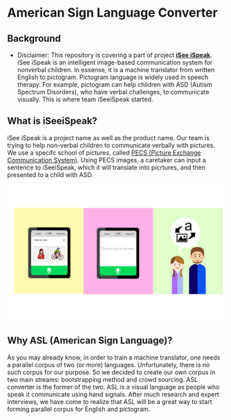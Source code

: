 # American Sign Language Converter

## Background
* Disclaimer: This repository is covering a part of project [**iSee iSpeak**](https://www.ischool.berkeley.edu/projects/2017/iseeispeak). 
iSee iSpeak is an intelligent image-based communication system for nonverbal children. In essense, it is a machine translator from written English to pictogram. Pictogram language is widely used in speech therapy. For example, pictogram can help children with ASD (Autism Spectrum Disorders), who have verbal challenges, to communicate visually. This is where team iSeeiSpeak started.

## What is iSeeiSpeak?
iSee iSpeak is a project name as well as the product name. Our team is trying to help non-verbal children to communicate verbally with pictures. We use a specifc school of pictures, called [PECS (Picture Exchange Communication System)](http://www.pecs.com/). Using PECS images, a caretaker can input a sentence to iSeeiSpeak, which it will translate into picrtures, and then presented to a child with ASD.

![iSeeiSpeak](iSeeiSpeak.png)

## Why ASL (American Sign Language)?
As you may already know, in order to train a machine translator, one needs a parallel corpus of two (or more) languages. Unfortunately, there is no such corpus for our purpose. So we decided to create our own corpus in two main streams: bootstrapping method and crowd sourcing. ASL converter is the former of the two. 
</n>
ASL is a visual language as people who speak it communicate using hand signals. After much research and expert interviews, we have come to realize that ASL will be a great way to start forming parallel corpus for English and pictogram. 
